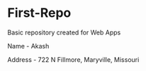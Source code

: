 # First-Repo
Basic repository created for Web Apps

Name - Akash

Address - 722  N Fillmore, Maryville, Missouri
